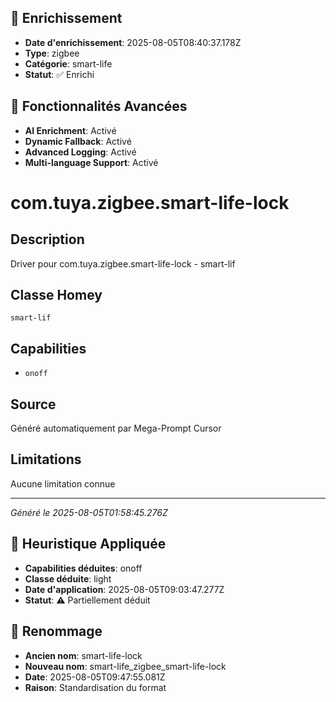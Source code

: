 
## 🔧 Enrichissement
- **Date d'enrichissement**: 2025-08-05T08:40:37.178Z
- **Type**: zigbee
- **Catégorie**: smart-life
- **Statut**: ✅ Enrichi

## 🚀 Fonctionnalités Avancées
- **AI Enrichment**: Activé
- **Dynamic Fallback**: Activé
- **Advanced Logging**: Activé
- **Multi-language Support**: Activé

# com.tuya.zigbee.smart-life-lock

## Description
Driver pour com.tuya.zigbee.smart-life-lock - smart-lif

## Classe Homey
`smart-lif`

## Capabilities
- `onoff`

## Source
Généré automatiquement par Mega-Prompt Cursor

## Limitations
Aucune limitation connue

---
*Généré le 2025-08-05T01:58:45.276Z*

## 🧠 Heuristique Appliquée
- **Capabilities déduites**: onoff
- **Classe déduite**: light
- **Date d'application**: 2025-08-05T09:03:47.277Z
- **Statut**: ⚠️ Partiellement déduit

## 🔄 Renommage
- **Ancien nom**: smart-life-lock
- **Nouveau nom**: smart-life_zigbee_smart-life-lock
- **Date**: 2025-08-05T09:47:55.081Z
- **Raison**: Standardisation du format
